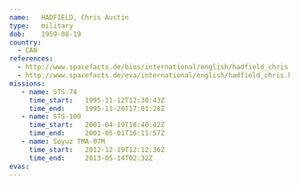 ```yaml
---
name:	HADFIELD, Chris Austin
type:	military
dob:	1959-08-19
country:
  - CAN
references:
  - http://www.spacefacts.de/bios/international/english/hadfield_chris.htm
  - http://www.spacefacts.de/eva/international/english/hadfield_chris.htm
missions:
   - name: STS-74
     time_start:   1995-11-12T12:30:43Z
     time_end:     1995-11-20T17:01:28Z
   - name: STS-100
     time_start:   2001-04-19T18:40:42Z
     time_end:     2001-05-01T16:11:57Z
   - name: Soyuz TMA-07M
     time_start:   2012-12-19T12:12:36Z
     time_end:     2013-05-14T02:32Z
evas:
---
```


